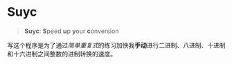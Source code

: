 # Suyc

> **Suyc**: **S**peed **u**p **y**our **c**onversion

写这个程序是为了通过*简单重复式*的练习加快我**手动**进行二进制、八进制、十进制和十六进制之间整数的进制转换的速度。
